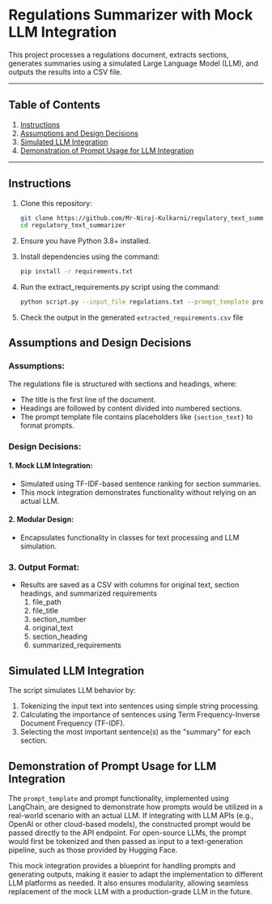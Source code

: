 # Regulations Summarizer with Mock LLM Integration

This project processes a regulations document, extracts sections, generates summaries using a simulated Large Language Model (LLM), and outputs the results into a CSV file.

---

## Table of Contents
1. [Instructions](#instructions)
2. [Assumptions and Design Decisions](#assumptions-and-design-decisions)
3. [Simulated LLM Integration](#simulated-llm-integration)
4. [Demonstration of Prompt Usage for LLM Integration](#Demonstration-of-Prompt-Usage-for-LLM-Integration)

---

## Instructions

1. Clone this repository:
   ```bash
   git clone https://github.com/Mr-Niraj-Kulkarni/regulatory_text_summarizer.git
   cd regulatory_text_summarizer

2. Ensure you have Python 3.8+ installed.

3. Install dependencies using the command: 
   ```bash
   pip install -r requirements.txt

4. Run the extract_requirements.py script using the command:
   ```bash
   python script.py --input_file regulations.txt --prompt_template prompt_template.txt

5. Check the output in the generated `extracted_requirements.csv` file 

## Assumptions and Design Decisions

### Assumptions:
The regulations file is structured with sections and headings, where:
- The title is the first line of the document.
- Headings are followed by content divided into numbered sections.
- The prompt template file contains placeholders like `{section_text}` to format prompts. 

### Design Decisions:
#### 1. Mock LLM Integration:
- Simulated using TF-IDF-based sentence ranking for section summaries.
- This mock integration demonstrates functionality without relying on an actual LLM.
#### 2. Modular Design:
- Encapsulates functionality in classes for text processing and LLM simulation.
### 3. Output Format:
- Results are saved as a CSV with columns for original text, section headings, and summarized requirements
    1. file_path	
    2. file_title	
    3. section_number	
    4. original_text	
    5. section_heading	
    6. summarized_requirements

## Simulated LLM Integration

The script simulates LLM behavior by:

1. Tokenizing the input text into sentences using simple string processing.
2. Calculating the importance of sentences using Term Frequency-Inverse Document Frequency (TF-IDF).
3. Selecting the most important sentence(s) as the "summary" for each section.

## Demonstration of Prompt Usage for LLM Integration

The `prompt_template` and prompt functionality, implemented using LangChain, are designed to demonstrate how prompts would be utilized in a real-world scenario with an actual LLM. If integrating with LLM APIs (e.g., OpenAI or other cloud-based models), the constructed prompt would be passed directly to the API endpoint. For open-source LLMs, the prompt would first be tokenized and then passed as input to a text-generation pipeline, such as those provided by Hugging Face.

This mock integration provides a blueprint for handling prompts and generating outputs, making it easier to adapt the implementation to different LLM platforms as needed. It also ensures modularity, allowing seamless replacement of the mock LLM with a production-grade LLM in the future.
